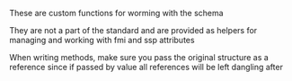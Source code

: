 These are custom functions for worming with the schema

They are not a part of the standard and are provided as helpers for managing and working with fmi and ssp attributes




When writing methods, make sure you pass the original structure as a reference since if passed by value all references will be left dangling after
